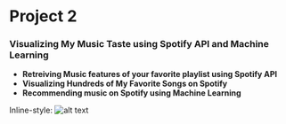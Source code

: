 # Project 2 
### Visualizing My Music Taste using Spotify API and Machine Learning

* **Retreiving Music features of your favorite playlist using Spotify API**
* **Visualizing Hundreds of My Favorite Songs on Spotify**
* **Recommending music on Spotify using Machine Learning**

Inline-style: 
![alt text](https://www.purplepandamedia.com/wp-content/uploads/2015/03/spotify-1.jpg "Logo Title Text 1")


